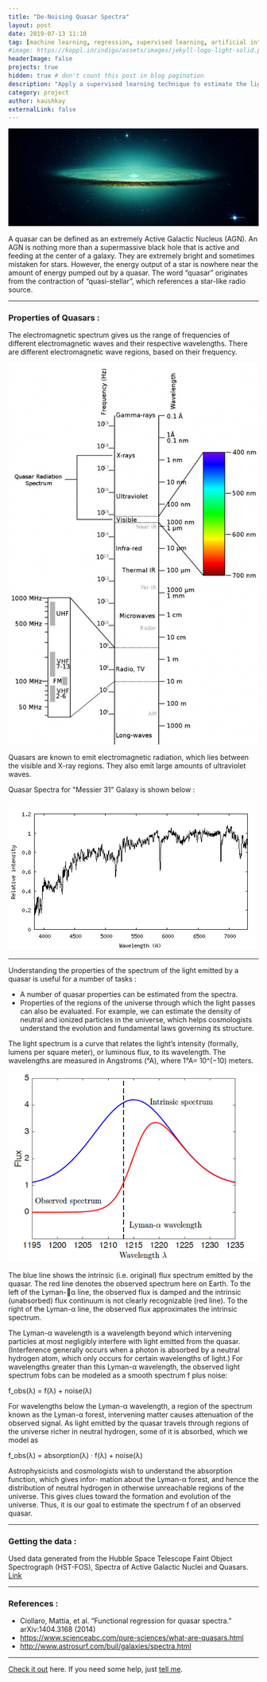 ```yaml
---
title: "De-Noising Quasar Spectra"
layout: post
date: 2019-07-13 11:10
tag: [machine learning, regression, supervised learning, artificial intelligence]
#image: https://koppl.in/indigo/assets/images/jekyll-logo-light-solid.png
headerImage: false
projects: true
hidden: true # don't count this post in blog pagination
description: "Apply a supervised learning technique to estimate the light spectrum of quasars."
category: project
author: kaushkay
externalLink: false
---
```


![Quasar](/assets/images/projects/reg_for_quasar_spectra/quasar_2.jpg)

A quasar can be defined as an extremely Active Galactic Nucleus (AGN). An AGN is nothing more than a supermassive black hole that is active and feeding at the center of a galaxy. They are extremely bright and sometimes mistaken for stars. However, the energy output of a star is nowhere near the amount of energy pumped out by a quasar. The word “quasar” originates from the contraction of “quasi-stellar”, which references a star-like radio source. 

---

### Properties of Quasars : 
The electromagnetic spectrum gives us the range of frequencies of different electromagnetic waves and their respective wavelengths. There are different electromagnetic wave regions, based on their frequency.

![Different Spectra](/assets/images/projects/reg_for_quasar_spectra/Electromagnetic-Spectrum-1.jpg)

Quasars are known to emit electromagnetic radiation, which lies between the visible and X-ray regions. They also emit large amounts of ultraviolet waves.

Quasar Spectra for "Messier 31" Galaxy is shown below :

![Different Spectra](/assets/images/projects/reg_for_quasar_spectra/quasar_spec_messier.jpg)

---

Understanding the properties of the spectrum of the light emitted by a quasar is useful for a number of tasks :
- A number of quasar properties can be estimated from the spectra.
- Properties of the regions of the universe through which the light passes can also be evaluated.
For example, we can estimate the density of neutral and ionized particles in the universe, which helps cosmologists understand the evolution and fundamental laws governing its structure.

The light spectrum is a curve that relates the light’s intensity (formally, lumens per square meter), or luminous flux, to its wavelength. The wavelengths are measured in Angstroms (°A), where 1°A= 10^(−10) meters.

![quasar_1](/assets/images/projects/reg_for_quasar_spectra/quasar_1.jpg)

The blue line shows the intrinsic (i.e. original) flux spectrum emitted by the quasar. The red line denotes the observed spectrum here on Earth. To the left of the Lyman-α line, the observed flux is damped and the intrinsic (unabsorbed) flux continuum is not clearly recognizable (red line). To the right of the Lyman-α line, the observed flux approximates the intrinsic spectrum.

The Lyman-α wavelength is a wavelength beyond which intervening particles at most negligibly interfere with light emitted from the quasar. (Interference generally occurs when a photon is absorbed by a neutral hydrogen atom, which only occurs for certain wavelengths of light.) For wavelengths greater than this Lyman-α wavelength, the observed light spectrum fobs can be modeled as a smooth spectrum f plus noise:

f_obs(λ) = f(λ) + noise(λ)

For wavelengths below the Lyman-α wavelength, a region of the spectrum known as the Lyman-α forest, intervening matter causes attenuation of the observed signal. As light emitted by the quasar travels through regions of the universe richer in neutral hydrogen, some of it is absorbed, which we model as

f_obs(λ) = absorption(λ) · f(λ) + noise(λ)

Astrophysicists and cosmologists wish to understand the absorption function, which gives infor- mation about the Lyman-α forest, and hence the distribution of neutral hydrogen in otherwise unreachable regions of the universe. This gives clues toward the formation and evolution of the universe. Thus, it is our goal to estimate the spectrum f of an observed quasar.

---

### Getting the data : 
Used data generated from the Hubble Space Telescope Faint Object Spectrograph (HST-FOS), Spectra of Active Galactic Nuclei and Quasars. [Link]()

---

### References : 

- Ciollaro, Mattia, et al. “Functional regression for quasar spectra.” arXiv:1404.3168 (2014)
- <https://www.scienceabc.com/pure-sciences/what-are-quasars.html>
- <http://www.astrosurf.com/buil/galaxies/spectra.html>




---

[Check it out](http://sergiokopplin.github.io/indigo/) here.
If you need some help, just [tell me](http://github.com/sergiokopplin/indigo/issues).
